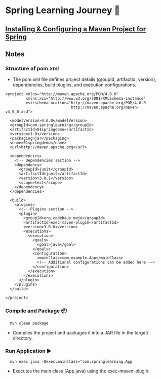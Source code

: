 # Spring Learning Journey 🌱

## [Installing & Configuring a Maven Project for Spring](https://medium.com/@xjfreddie/creating-a-maven-project-in-vscode-1f7de148ee55)


## Notes




### Structure of pom.xml
- The pom.xml file defines project details (groupId, artifactId, version), dependencies, build plugins, and execution configurations.
```
<project xmlns="http://maven.apache.org/POM/4.0.0"
         xmlns:xsi="http://www.w3.org/2001/XMLSchema-instance"
         xsi:schemaLocation="http://maven.apache.org/POM/4.0.0 
                             http://maven.apache.org/maven-v4_0_0.xsd">
  
  <modelVersion>4.0.0</modelVersion>
  <groupId>com.springlearning</groupId>
  <artifactId>01springdemo</artifactId>
  <version>1.0</version>
  <packaging>jar</packaging>
  <name>01springdemo</name>
  <url>http://maven.apache.org</url>

  <dependencies>
    <!-- Dependencies section -->
    <dependency>
      <groupId>junit</groupId>
      <artifactId>junit</artifactId>
      <version>3.8.1</version>
      <scope>test</scope>
    </dependency>
  </dependencies>
  
  <build>
    <plugins>
      <!-- Plugins section -->
      <plugin>
        <groupId>org.codehaus.mojo</groupId>
        <artifactId>exec-maven-plugin</artifactId>
        <version>3.0.0</version>
        <executions>
          <execution>
            <goals>
              <goal>java</goal>
            </goals>
            <configuration>
              <mainClass>com.example.App</mainClass>
              <!-- Additional configurations can be added here -->
            </configuration>
          </execution>
        </executions>
      </plugin>
    </plugins>
  </build>

</project>
```


### Compile and Package 📦
```
  mvn clean package
```
- Compiles the project and packages it into a JAR file in the target/ directory.


### Run Application ▶️
```
  mvn exec:java -Dexec.mainClass="com.springlearning.App
```
- Executes the main class (App.java) using the exec-maven-plugin.
